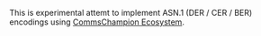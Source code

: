 This is experimental attemt to implement ASN.1 (DER / CER / BER) encodings using
[CommsChampion Ecosystem](https://commschamp.github.io/).
